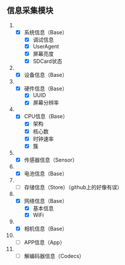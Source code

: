 ## 信息采集模块

1. - [x] 系统信息（Base）
     - [x] 调试信息
     - [x] UserAgent
     - [x] 屏幕亮度
     - [x] SDCard状态
2. - [x] 设备信息（Base）
3. - [x] 硬件信息（Base）
     - [x] UUID
     - [x] 屏幕分辨率
4. - [x] CPU信息（Base）
     - [x] 架构
     - [x] 核心数
     - [x] 时钟速率
     - [x] 簇
5. - [x] 传感器信息（Sensor）
6. - [x] 电池信息（Base）
7. - [ ] 存储信息（Store）（github上的好像有误）
8. - [x] 网络信息（Base）
     - [x] 基本信息
     - [x] WiFi
9. - [x] 相机信息（Base）
10. - [ ] APP信息（App）
11. - [ ] 解编码器信息（Codecs）